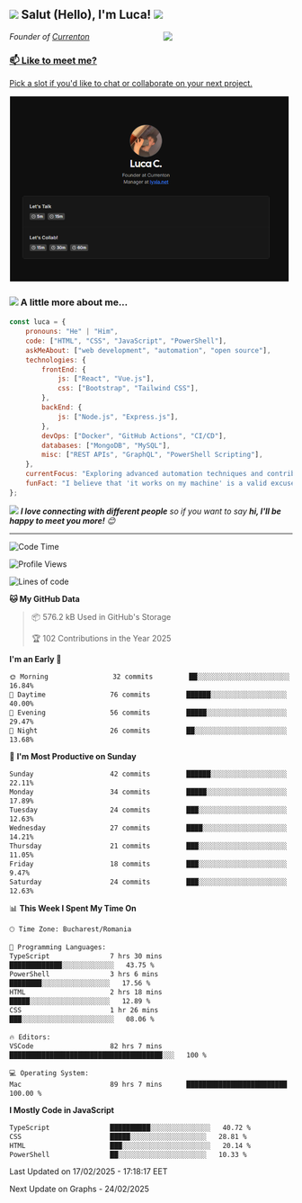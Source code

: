 <h2><img src="https://emojis.slackmojis.com/emojis/images/1531849430/4246/blob-sunglasses.gif?1531849430" width="30"/> Salut (Hello), I'm Luca! <img src="https://media.giphy.com/media/12oufCB0MyZ1Go/giphy.gif" width="50"></h2>
<img align='right' src="https://media0.giphy.com/media/v1.Y2lkPTc5MGI3NjExNDhuaDI5aDAwc2N3ejBoNW9yNnQ4dnQwbWZ2Mm03YjhueHJ0ZHA2YSZlcD12MV9pbnRlcm5hbF9naWZfYnlfaWQmY3Q9Zw/fmkYSBlJt3XjNF6p9c/giphy.gif" width="230">
<p><em>Founder of <a href="https://currenton.vercel.app/">Currenton
</em></p>


### 📫 Like to meet me?

Pick a slot if you'd like to chat or collaborate on your next project.

<a href="https://cal.com/lucadsign" target="_blank"><img width="498" alt="meet_link" src="https://github.com/lucadsign/lucadsign/blob/main/assets/cal-preview.png"></a>

### <img src="https://media.giphy.com/media/VgCDAzcKvsR6OM0uWg/giphy.gif" width="50"> A little more about me...  

```javascript
const luca = {
    pronouns: "He" | "Him",
    code: ["HTML", "CSS", "JavaScript", "PowerShell"],
    askMeAbout: ["web development", "automation", "open source"],
    technologies: {
        frontEnd: {
            js: ["React", "Vue.js"],
            css: ["Bootstrap", "Tailwind CSS"],
        },
        backEnd: {
            js: ["Node.js", "Express.js"],
        },
        devOps: ["Docker", "GitHub Actions", "CI/CD"],
        databases: ["MongoDB", "MySQL"],
        misc: ["REST APIs", "GraphQL", "PowerShell Scripting"],
    },
    currentFocus: "Exploring advanced automation techniques and contributing to open-source projects.",
    funFact: "I believe that 'it works on my machine' is a valid excuse!",
};
```

<img src="https://media.giphy.com/media/LnQjpWaON8nhr21vNW/giphy.gif" width="60"> <em><b>I love connecting with different people</b> so if you want to say <b>hi, I'll be happy to meet you more!</b> 😊</em>

---
<!--START_SECTION:waka-->
![Code Time](https://img.shields.io/badge/Code%20Time-1,706%20hrs%2041%20mins-blue)

![Profile Views](http://img.shields.io/badge/Profile%20Views-625-blue)

![Lines of code](https://img.shields.io/badge/From%20Hello%20World%20I've%20Written-18.3%20million%20lines%20of%20code-blue)

**🐱 My GitHub Data** 

> 📦 576.2 kB Used in GitHub's Storage 
 > 
> 🏆 102 Contributions in the Year 2025

**I'm an Early 🐤** 

```text
🌞 Morning                32 commits         ██░░░░░░░░░░░░░░░░░░░░░░░   16.84% 
🌆 Daytime                76 commits         ██████░░░░░░░░░░░░░░░░░░░   40.00% 
🌃 Evening                56 commits         █████░░░░░░░░░░░░░░░░░░░░   29.47% 
🌙 Night                  26 commits         ██░░░░░░░░░░░░░░░░░░░░░░░   13.68% 
```
📅 **I'm Most Productive on Sunday** 

```text
Sunday                   42 commits         ██████░░░░░░░░░░░░░░░░░░░   22.11%  
Monday                   34 commits         █████░░░░░░░░░░░░░░░░░░░░   17.89%  
Tuesday                  24 commits         ███░░░░░░░░░░░░░░░░░░░░░░   12.63%  
Wednesday                27 commits         ████░░░░░░░░░░░░░░░░░░░░░   14.21%  
Thursday                 21 commits         ███░░░░░░░░░░░░░░░░░░░░░░   11.05%  
Friday                   18 commits         ███░░░░░░░░░░░░░░░░░░░░░░   9.47%  
Saturday                 24 commits         ███░░░░░░░░░░░░░░░░░░░░░░   12.63%  
```


📊 **This Week I Spent My Time On** 

```text
🕑︎ Time Zone: Bucharest/Romania

💬 Programming Languages: 
TypeScript               7 hrs 30 mins        █████████████░░░░░░░░░░░░░   43.75 % 
PowerShell               3 hrs 6 mins         ████████░░░░░░░░░░░░░░░░░   17.56 % 
HTML                     2 hrs 18 mins        █████░░░░░░░░░░░░░░░░░░░░   12.89 % 
CSS                      1 hr 26 mins         ███░░░░░░░░░░░░░░░░░░░░░░░   08.06 %

🔥 Editors: 
VSCode                   82 hrs 7 mins              ██████████████████████████████████████░░░   100 %

💻 Operating System: 
Mac                      89 hrs 7 mins      █████████████████████████   100.00 % 
```

**I Mostly Code in JavaScript** 

```text
TypeScript               ██████████░░░░░░░░░░░░░░░   40.72 %
CSS                      █████░░░░░░░░░░░░░░░░░░░   28.81 %
HTML                     ███░░░░░░░░░░░░░░░░░░░░░░   20.14 %
PowerShell               ██░░░░░░░░░░░░░░░░░░░░░░   10.33 %
```




 Last Updated on 17/02/2025 - 17:18:17 EET
 
 Next Update on Graphs - 24/02/2025
 

